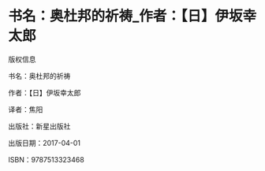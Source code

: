 # 书名：奥杜邦的祈祷_作者：【日】伊坂幸太郎

版权信息

书名：奥杜邦的祈祷

作者：【日】伊坂幸太郎

译者：焦阳

出版社：新星出版社

出版日期：2017-04-01

ISBN：9787513323468
